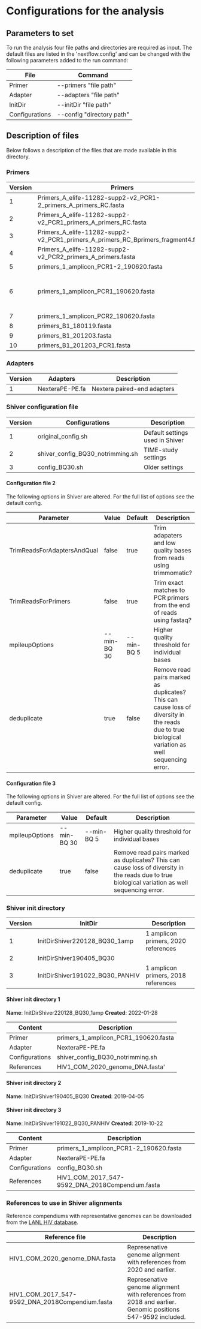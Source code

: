 # Configurations for the analysis

## Parameters to set

To run the analysis four file paths and directories are required as input.
The default files are listed in the 'nextflow.config' and can be changed with the following parameters added to the 
run command:

| File        | Command     |
| ----------- | ----------- |
| Primer      | --primers "file path" |
| Adapter      | --adapters "file path" | 
| InitDir      | --initDir "file path" |
| Configurations      | --config "directory path" | 

## Description of files

Below follows a description of the files that are made available in this directory.

### Primers
| Version     | Primers     | Description | 
| ----------- | ----------- | ----------- |
| 1 | Primers_A_elife-11282-supp2-v2_PCR1-2_primers_A_primers_RC.fasta |        |
| 2 | Primers_A_elife-11282-supp2-v2_PCR1_primers_A_primers_RC.fasta |        |
| 3 | Primers_A_elife-11282-supp2-v2_PCR1_primers_A_primers_RC_Bprimers_fragment4.fasta |        |
| 4 | Primers_A_elife-11282-supp2-v2_PCR2_primers_A_primers.fasta |        |
| 5 | primers_1_amplicon_PCR1-2_190620.fasta |        |
| 6 | primers_1_amplicon_PCR1_190620.fasta | Full genome amplified with 1 primer pair |
| 7 | primers_1_amplicon_PCR2_190620.fasta |        |
| 8 | primers_B1_180119.fasta |        |
| 9 | primers_B1_201203.fasta |        |
| 10 | primers_B1_201203_PCR1.fasta |        |

### Adapters
| Version     | Adapters    | Description           | 
| ----------- | ----------- | --------------------- |
| 1 | NexteraPE-PE.fa | Nextera paired-end adapters | 

### Shiver configuration file
| Version     | Configurations | Description | 
| ----------- | ----------- | ----------- |
| 1 | original_config.sh | Default settings used in Shiver |
| 2 | shiver_config_BQ30_notrimming.sh | TIME-study settings |
| 3 | config_BQ30.sh | Older settings |

#### Configuration file 2

The following options in Shiver are altered. For the full list of options see the default config.

| Parameter   | Value       | Default     | Description |
| ----------- | ----------- | ----------- | ----------- |
| TrimReadsForAdaptersAndQual      | false | true | Trim adapaters and low quality bases from reads using trimmomatic? |
| TrimReadsForPrimers      | false | true | Trim exact matches to PCR primers from the end of reads using fastaq? |
| mpileupOptions      | --min-BQ 30 | --min-BQ 5 | Higher quality threshold for individual bases |
| deduplicate      | true | false | Remove read pairs marked as duplicates? This can cause loss of diversity in the reads due to true biological variation as well sequencing error. |

#### Configuration file 3

The following options in Shiver are altered. For the full list of options see the default config.

| Parameter   | Value       | Default     | Description |
| ----------- | ----------- | ----------- | ----------- |
| mpileupOptions      | --min-BQ 30 | --min-BQ 5 | Higher quality threshold for individual bases |
| deduplicate      | true | false | Remove read pairs marked as duplicates? This can cause loss of diversity in the reads due to true biological variation as well sequencing error. |


### Shiver init directory
| Version     | InitDir     | Description | 
| ----------- | ----------- | ----------- |
| 1 | InitDirShiver220128_BQ30_1amp | 1 amplicon primers, 2020 references |
| 2 | InitDirShiver190405_BQ30 |  |
| 3 | InitDirShiver191022_BQ30_PANHIV | 1 amplicon primers, 2018 references |

#### Shiver init directory 1

**Name**: InitDirShiver220128_BQ30_1amp 
**Created**: 2022-01-28

| Content     | Description     |
| ----------- | ----------- |
| Primer      | primers_1_amplicon_PCR1_190620.fasta | 
| Adapter      | NexteraPE-PE.fa | 
| Configurations      | shiver_config_BQ30_notrimming.sh |
| References      | HIV1_COM_2020_genome_DNA.fasta' |

#### Shiver init directory 2

**Name**: InitDirShiver190405_BQ30
**Created**: 2019-04-05

#### Shiver init directory 3

**Name**: InitDirShiver191022_BQ30_PANHIV 
**Created**: 2019-10-22

| Content     | Description     |
| ----------- | ----------- |
| Primer      | primers_1_amplicon_PCR1-2_190620.fasta | 
| Adapter      | NexteraPE-PE.fa | 
| Configurations      | config_BQ30.sh |
| References      | HIV1_COM_2017_547-9592_DNA_2018Compendium.fasta |

### References to use in Shiver alignments
Reference compendiums with representative genomes can be downloaded from the 
[LANL HIV database](http://www.hiv.lanl.gov/content/sequence/NEWALIGN/align.html).

| Reference  file                | Description                                                          |
| ------------------------------ | -------------------------------------------------------------------- |
| HIV1_COM_2020_genome_DNA.fasta | Represenative genome alignment with references from 2020 and earlier. |
| HIV1_COM_2017_547-9592_DNA_2018Compendium.fasta | Represenative genome alignment with references from 2018 and earlier. Genomic positions 547-9592 included. |

